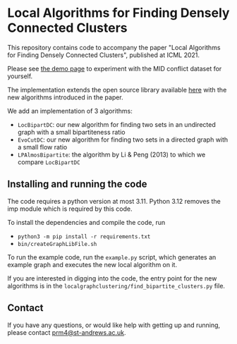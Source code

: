 # Local Algorithms for Finding Densely Connected Clusters
This repository contains code to accompany the paper "Local Algorithms for Finding Densely Connected Clusters",
published at ICML 2021.

Please see [the demo page](https://pmacg.io/conflict/) to experiment with the MID conflict dataset for yourself.

The implementation extends the open source library available [here](https://github.com/kfoynt/LocalGraphClustering)
with the new algorithms introduced in the paper.

We add an implementation of 3 algorithms:
- `LocBipartDC`: our new algorithm for finding two sets in an undirected graph with a small bipartiteness ratio
- `EvoCutDC`: our new algorithm for finding two sets in a directed graph with a small flow ratio
- `LPAlmosBipartite`: the algorithm by Li & Peng (2013) to which we compare `LocBipartDC`

## Installing and running the code
The code requires a python version at most 3.11. Python 3.12 removes the imp module which is required by this code.

To install the dependencies and compile the code, run
- ```python3 -m pip install -r requirements.txt```
- ```bin/createGraphLibFile.sh```

To run the example code, run the `example.py` script, which generates an example graph and executes the new
local algorithm on it.

If you are interested in digging into the code, the entry point for the new algorithms
is in the `localgraphclustering/find_bipartite_clusters.py` file.

## Contact
If you have any questions, or would like help with getting up and running, please contact
[prm4@st-andrews.ac.uk](mailto:prm4@st-andrews.ac.uk).
